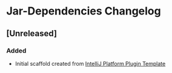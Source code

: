 <!-- Keep a Changelog guide -> https://keepachangelog.com -->

# Jar-Dependencies Changelog

## [Unreleased]
### Added
- Initial scaffold created from [IntelliJ Platform Plugin Template](https://github.com/JetBrains/intellij-platform-plugin-template)
